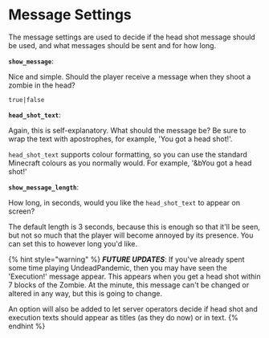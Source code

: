 # Message Settings

The message settings are used to decide if the head shot message should be used, and what messages should be sent and for how long.

**`show_message`**:

Nice and simple. Should the player receive a message when they shoot a zombie in the head?

`true|false`

**`head_shot_text`**:

Again, this is self-explanatory. What should the message be? Be sure to wrap the text with apostrophes, for example, 'You got a head shot!'.

`head_shot_text` supports colour formatting, so you can use the standard Minecraft colours as you normally would. For example, '\&bYou got a head shot!'

**`show_message_length`**:

How long, in seconds, would you like the `head_shot_text` to appear on screen?

The default length is 3 seconds, because this is enough so that it'll be seen, but not so much that the player will become annoyed by its presence. You can set this to however long you'd like.

{% hint style="warning" %}
_**FUTURE UPDATES**_: If you've already spent some time playing UndeadPandemic, then you may have seen the 'Execution!' message appear. This appears when you get a head shot within 7 blocks of the Zombie. At the minute, this message can't be changed or altered in any way, but this is going to change.

An option will also be added to let server operators decide if head shot and execution texts should appear as titles (as they do now) or in text.
{% endhint %}


